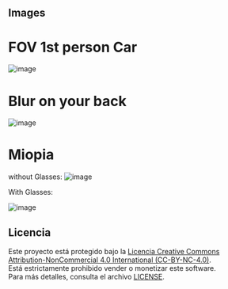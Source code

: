 ## Images 

# FOV 1st person Car

![image](https://github.com/user-attachments/assets/a1d41139-0131-4b20-85ab-d97034338c0d)

# Blur on your back

![image](https://github.com/user-attachments/assets/509ea5f4-d853-4780-ac6e-de4ab7db0e04)

# Miopia 

without Glasses:
![image](https://github.com/user-attachments/assets/9d66003e-bf49-42fc-ac18-6a7fc61f39a7)

With Glasses:

![image](https://github.com/user-attachments/assets/b435f3f7-9d3a-4a12-b76d-ea4283fd0b24)


## Licencia

Este proyecto está protegido bajo la [Licencia Creative Commons Attribution-NonCommercial 4.0 International (CC-BY-NC-4.0)](LICENSE).  
Está estrictamente prohibido vender o monetizar este software.  
Para más detalles, consulta el archivo [LICENSE](LICENSE).
